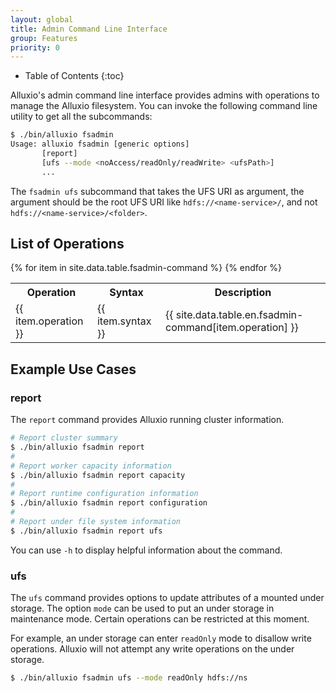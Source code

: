 ```yaml
---
layout: global
title: Admin Command Line Interface
group: Features
priority: 0
---
```


* Table of Contents
{:toc}

Alluxio's admin command line interface provides admins with operations to manage the Alluxio filesystem.
You can invoke the following command line utility to get all the subcommands:

```bash
$ ./bin/alluxio fsadmin
Usage: alluxio fsadmin [generic options]
       [report]
       [ufs --mode <noAccess/readOnly/readWrite> <ufsPath>]
       ...
```

The `fsadmin ufs` subcommand that takes the UFS URI as argument, the argument should be the root
UFS URI like `hdfs://<name-service>/`, and not `hdfs://<name-service>/<folder>`.

## List of Operations

<table class="table table-striped">
  <tr><th>Operation</th><th>Syntax</th><th>Description</th></tr>
  {% for item in site.data.table.fsadmin-command %}
    <tr>
      <td>{{ item.operation }}</td>
      <td>{{ item.syntax }}</td>
      <td>{{ site.data.table.en.fsadmin-command[item.operation] }}</td>
    </tr>
  {% endfor %}
</table>

## Example Use Cases

### report

The `report` command provides Alluxio running cluster information. 

```bash
# Report cluster summary
$ ./bin/alluxio fsadmin report
#
# Report worker capacity information
$ ./bin/alluxio fsadmin report capacity 
#
# Report runtime configuration information
$ ./bin/alluxio fsadmin report configuration
#
# Report under file system information
$ ./bin/alluxio fsadmin report ufs 
```

You can use `-h` to display helpful information about the command.

### ufs

The `ufs` command provides options to update attributes of a mounted under storage. The option `mode` can be used
to put an under storage in maintenance mode. Certain operations can be restricted at this moment.

For example, an under storage can enter `readOnly` mode to disallow write operations. Alluxio will not attempt any
write operations on the under storage.

```bash
$ ./bin/alluxio fsadmin ufs --mode readOnly hdfs://ns
```
